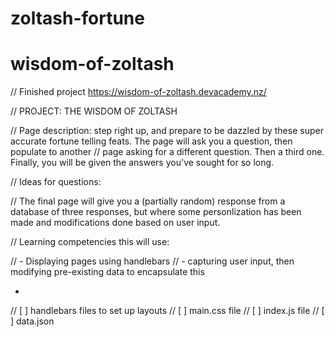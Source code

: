 # zoltash-fortune
# wisdom-of-zoltash

// Finished project https://wisdom-of-zoltash.devacademy.nz/

// PROJECT: THE WISDOM OF ZOLTASH

//  Page description: step right up, and prepare to be dazzled by these super accurate fortune telling feats. The page will ask you a question, then populate to another
// page asking for a different question. Then a third one. Finally, you will be given the answers you've sought for so long.

// Ideas for questions:

// The final page will give you a (partially random) response from a database of three responses, but where some personlization has been made and modifications done based on user input.

// Learning competencies this will use:

// - Displaying pages using handlebars
// - capturing user input, then modifying pre-existing data to encapsulate this 

- 

// [ ] handlebars files to set up layouts
// [ ] main.css file
// [ ] index.js file
// [ ] data.json
